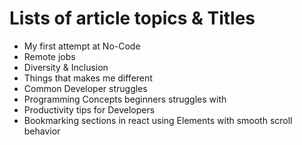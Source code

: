 # Lists of article topics & Titles


- My first attempt at No-Code
- Remote jobs
- Diversity & Inclusion
- Things that makes me different
- Common Developer struggles
- Programming Concepts beginners struggles with
- Productivity tips for Developers
- Bookmarking sections in react using Elements with smooth scroll behavior
